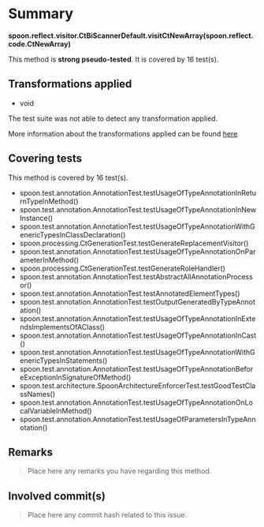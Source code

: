 # Summary
**spoon.reflect.visitor.CtBiScannerDefault.visitCtNewArray(spoon.reflect.code.CtNewArray)**

This method is **strong pseudo-tested**.
It is covered by 16 test(s). 


## Transformations applied

- void


The test suite was not able to detect any transformation applied.

More information about the transformations applied can be found [here](https://github.com/STAMP-project/pitest-descartes)

## Covering tests
This method is covered by 16 test(s).
* spoon.test.annotation.AnnotationTest.testUsageOfTypeAnnotationInReturnTypeInMethod()
* spoon.test.annotation.AnnotationTest.testUsageOfTypeAnnotationInNewInstance()
* spoon.test.annotation.AnnotationTest.testUsageOfTypeAnnotationWithGenericTypesInClassDeclaration()
* spoon.processing.CtGenerationTest.testGenerateReplacementVisitor()
* spoon.test.annotation.AnnotationTest.testUsageOfTypeAnnotationOnParameterInMethod()
* spoon.processing.CtGenerationTest.testGenerateRoleHandler()
* spoon.test.annotation.AnnotationTest.testAbstractAllAnnotationProcessor()
* spoon.test.annotation.AnnotationTest.testAnnotatedElementTypes()
* spoon.test.annotation.AnnotationTest.testOutputGeneratedByTypeAnnotation()
* spoon.test.annotation.AnnotationTest.testUsageOfTypeAnnotationInExtendsImplementsOfAClass()
* spoon.test.annotation.AnnotationTest.testUsageOfTypeAnnotationInCast()
* spoon.test.annotation.AnnotationTest.testUsageOfTypeAnnotationWithGenericTypesInStatements()
* spoon.test.annotation.AnnotationTest.testUsageOfTypeAnnotationBeforeExceptionInSignatureOfMethod()
* spoon.test.architecture.SpoonArchitectureEnforcerTest.testGoodTestClassNames()
* spoon.test.annotation.AnnotationTest.testUsageOfTypeAnnotationOnLocalVariableInMethod()
* spoon.test.annotation.AnnotationTest.testUsageOfParametersInTypeAnnotation()


## Remarks
> Place here any remarks you have regarding this method.

## Involved commit(s)

> Place here any commit hash related to this issue.

